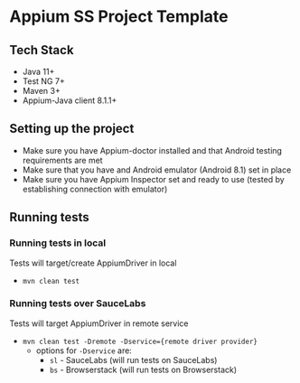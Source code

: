 # Appium SS Project Template

## Tech Stack
- Java 11+
- Test NG 7+
- Maven 3+
- Appium-Java client 8.1.1+

## Setting up the project
- Make sure you have Appium-doctor installed and that Android testing requirements are met
- Make sure that you have and Android emulator  (Android 8.1) set in place
- Make sure you have Appium Inspector set and ready to use (tested by establishing connection with emulator)

## Running tests
### Running tests in local
Tests will target/create AppiumDriver in local
- `mvn clean test`
### Running tests over SauceLabs
Tests will target AppiumDriver in remote service
- `mvn clean test -Dremote -Dservice={remote driver provider}`
  - options for `-Dservice` are:
    - `sl` - SauceLabs (will run tests on SauceLabs)
    - `bs` - Browserstack (will run tests on Browserstack)
